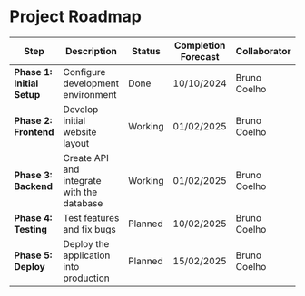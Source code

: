 # Project Roadmap

| Step                                             | Description                                                                          | Status                               | Completion Forecast | Collaborator                       |
|----------------------------------------------|----------------------------------------------------------------------------|-----------------------------------|---------------------------------|-------------------------------------|
|**Phase 1: Initial Setup**             | Configure development environment                      | Done                  | 10/10/2024                     |          Bruno Coelho                                  |
| **Phase 2: Frontend**                   | Develop initial website layout                                      | Working                         |       01/02/2025      |                     Bruno Coelho                        |
| **Phase 3: Backend**                   | Create API and integrate with the database                       | Working                         |     01/02/2025               |                Bruno Coelho                            |
| **Phase 4: Testing**                     | Test features and fix bugs                               | Planned                          |       10/02/2025         |                     Bruno Coelho                       |
| **Phase 5: Deploy**                       | Deploy the application into production                          | Planned                         |       15/02/2025          |                 Bruno Coelho                           |